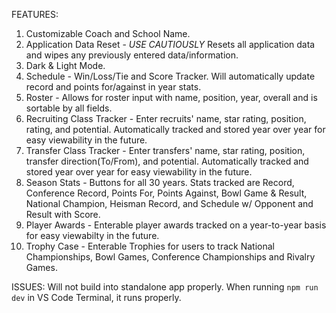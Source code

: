FEATURES:

1. Customizable Coach and School Name.
2. Application Data Reset - *USE CAUTIOUSLY* Resets all application data and wipes any previously entered data/information.
3. Dark & Light Mode.
4. Schedule - Win/Loss/Tie and Score Tracker. Will automatically update record and points for/against in year stats.
5. Roster - Allows for roster input with name, position, year, overall and is sortable by all fields.
6. Recruiting Class Tracker - Enter recruits' name, star rating, position, rating, and potential. Automatically tracked and stored year over year for easy viewability in the future.
7. Transfer Class Tracker - Enter transfers' name, star rating, position, transfer direction(To/From), and potential. Automatically tracked and stored year over year for easy viewability in the future.
8. Season Stats - Buttons for all 30 years. Stats tracked are Record, Conference Record, Points For, Points Against, Bowl Game & Result, National Champion, Heisman Record, and Schedule w/ Opponent and Result with Score.
9. Player Awards - Enterable player awards tracked on a year-to-year basis for easy viewabilty in the future.
10. Trophy Case - Enterable Trophies for users to track National Championships, Bowl Games, Conference Championships and Rivalry Games.

ISSUES:
  Will not build into standalone app properly.  When running `npm run dev` in VS Code Terminal, it runs properly.
